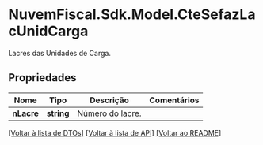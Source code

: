 # NuvemFiscal.Sdk.Model.CteSefazLacUnidCarga
Lacres das Unidades de Carga.

## Propriedades

Nome | Tipo | Descrição | Comentários
------------ | ------------- | ------------- | -------------
**nLacre** | **string** | Número do lacre. | 

[[Voltar à lista de DTOs]](../README.md#documentation-for-models) [[Voltar à lista de API]](../README.md#documentation-for-api-endpoints) [[Voltar ao README]](../README.md)

